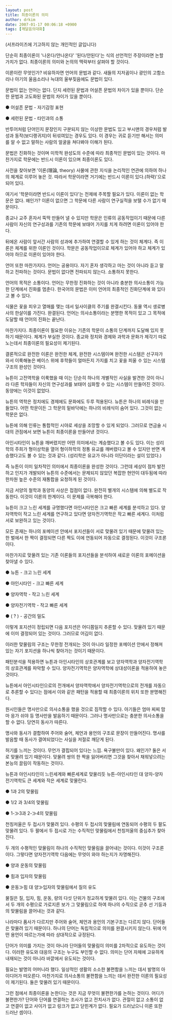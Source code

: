 ```yaml
---
layout: post
title: 최종이론의 의미
author: drkim
date: 2007-01-17 00:06:18 +0900
tags: [깨달음의대화]
---
```

(서프라이즈에 기고하지 않는 개인적인 글입니다)
  

  
단순히 최종이론이 '나온다/안나온다' '된다/안된다'는 식의 선언적인 주장이라면 논할 가치가 없다. 최종이론의 의미와 논의의 맥락부터 살펴야 할 것이다. 
  

  
이론이란 무엇인가? 비유하자면 언어의 문법과 같다. 새들의 지저귐이나 광인의 고함소리나 아기의 울음소리나 늑대의 울부짖음에도 문법이 있다. 
  

  
문법이 없는 언어는 없다. 단지 세련된 문법과 어설픈 문법의 차이가 있을 뿐이다. 단순한 문법과 고도화된 문법의 차이가 있을 뿐이다. 
  

  
● 어설픈 문법 - 자기감정 표현
  
● 세련된 문법 - 타인과의 소통
  

  
반투어처럼 단어인지 문장인지 구분되지 않는 이상한 문법도 있고 부시맨의 경우처럼 발성과 동작(보디랭귀지)이 뒤섞여있는 경우도 있다. 이 경우는 귀로 듣기만 해서는 의미를 알 수 없고 말하는 사람의 얼굴을 쳐다봐야 이해가 된다. 
  

  
문법은 진화하는 것이며 미학적 완성도의 수준에 따라 최종적인 문법이 있는 것이다. 마찬가지로 학문에는 반드시 이론이 있으며 최종이론도 있다. 
  

  
사전을 찾아보면 '이론(理論, theory) 사물에 관한 지식을 논리적인 연관에 의하여 하나의 체계로 이루어 놓은 것. 따라서 학문이라면 거기에는 반드시 이론이 있다.(하략)'으로 되어 있다.
  

  
여기서 '학문이라면 반드시 이론이 있다'는 전제에 주목할 필요가 있다. 이론이 없는 학문은 없다. 왜인가? 이론이 없으면 그 학문에 다른 사람이 연구실적을 보탤 수가 없기 때문이다. 
  

  
종교나 교주 혼자서 뚝딱 만들어 낼 수 있지만 학문은 인류의 공동작업이기 때문에 다른 사람이 자신의 연구성과를 기존의 학문에 보태어 가지를 치게 하려면 이론이 있어야 한다. 
  

  
뒤에온 사람이 앞서간 사람의 성과에 추가하여 연결할 수 있게 하는 것이 체계다. 즉 이론은 체계를 위한 이론인 것이다. 학문은 공동작업이므로 체계가 있어야 하고 체계가 있어야 하므로 이론이 있어야 한다. 
  

  
언어 또한 마찬가지다. 언어는 공용이다. 자기 혼자 생각하고 마는 것이 아니라 듣고 말하고 전파하는 것이다. 문법이 없다면 전파되지 않는다. 소통하지 못한다. 
  

  
언어의 목적은 소통이다. 언어는 무한정 진화하는 것이 아니라 충분한 의사소통이 가능한 단계에서 진화를 멈춘다. 한국어의 문법은 이미 언어의 최종적인 진화단계에 와 있다고 볼 수 있다. 
  

  
식물은 꽃을 피우고 열매를 맺는 데서 일사이클의 주기를 완결시킨다. 동물 역시 생로병사의 한살이를 가진다. 완결된다. 언어는 의사소통이라는 분명한 목적이 있고 그 목적에 도달할 때 언어의 진화는 끝난다.
  

  
마찬가지다. 최종이론이 필요한 이유는 기존의 학문이 소통의 단계까지 도달해 있지 못하기 때문이다. 체계가 부실한 것이다. 종교와 정치와 경제와 과학과 문화가 제각기 따로 노는데서 최종이론의 필요성이 제기된다. 
  

  
결론적으로 완전한 이론은 완전한 체계, 완전한 시스템이며 완전한 시스템은 선구자가 와서 이룩해놓은 베이스 위에 후학들이 얼마든지 가지를 치고 꽃을 피울 수 있는 시스템구조의 완성인 것이다. 
  

  
뉴튼이 고전역학을 이룩했을 때 이는 단순히 하나의 개별적인 사실을 발견한 것이 아니라 다른 학자들이 자신의 연구성과를 보태어 심화할 수 있는 시스템이 만들어진 것이다. 동양에는 이것이 없었다. 
  

  
뉴튼의 역학은 정치에도 경제에도 문화에도 두루 적용된다. 뉴튼은 하나의 비례식을 만들었다. 어떤 학문이든 그 학문의 밑바닥에는 하나의 비례식이 숨어 있다. 그것이 없는 학문은 없다. 
  

  
뉴튼에 의해 인류는 통합적인 시야로 세상을 조망할 수 있게 되었다. 그러므로 연금술 시대의 관점에서 보면 뉴튼이 최종이론을 만들어낸 것이다. 
  

  
아인시타인이 뉴튼을 깨버렸지만 어떤 의미에서는 계승했다고 볼 수도 있다. 이는 성리학의 주희가 형이상학을 열어 형이하학의 정통 유교를 깨버렸다고 볼 수 있지만 반면 계승했다고도 볼 수 있는 것과 같다. (성리학은 유교가 아니라 이단이라는 설이 있었다.)
  

  
즉 뉴튼이 이미 일차적인 의미에서 최종이론을 완성한 것이다. 그런데 세상이 점차 발전하고 인지가 개발되어 뉴튼의 수준에서는 문제되지 않았던 복잡한 현안이 대두됨에 따라 한차원 높은 수준의 재통합을 요청하게 된 것이다. 
  

  
지금 서양의 철학과 동양의 사상은 접점이 없다. 완전히 별개의 시스템에 의해 별도로 작동한다. 이것이 이론의 한계이다. 이 문제를 극복해야 한다. 
  

  
뉴튼이 크고 느린 세계를 규명했다면 아인시타인은 크고 빠른 세계를 분석하고 있다. 양자역학이 작고 느린 세계를 연구하고 있다면 양자전기역학은 작고 빠른 세계다. 이처럼 서로 보완하고 있는 것이다. 
  

  
모든 존재는 하나의 포메이션 안에서 포지션들이 서로 맞물려 있기 때문에 맞물려 있는 한 벌에서 한 짝이 결정되면 다른 짝도 이에 연동되어 자동으로 결정된다. 이것이 구조론이다. 
  

  
마찬가지로 맞물려 있는 기존 이론들의 포지션들을 분석하여 새로운 이론의 포메이션을 찾아낼 수 있다. 
  

  
● 뉴튼 - 크고 느린 세계
  
● 아인시타인 - 크고 빠른 세계
  
● 양자역학 - 작고 느린 세계
  
● 양자전기역학 - 작고 빠른 세계 
  
● ( ? ) - 공간의 밀도
  

  
이렇게 포지션이 정립되면 다음 포지션은 어디쯤일지 추론할 수 있다. 맞물려 있기 때문에 이미 결정되어 있는 것이다. 그러므로 어김이 없다. 
  

  
이러한 맞물림의 구조는 무한정 전개되는 것이 아니라 일정한 포메이션 안에서 정해져 있는 자기 포지션을 하나씩 찾아가는 것이기 때문이다. 
  

  
패턴분석을 적용하면 뉴튼과 아인시타인의 상호관계를 보고 양자역학과 양자전기역학의 상호관계를 파악할 수 있다. 양자전기역학은 양자역학에 상대성이론을 적용하여 놓은 것이다. 
  

  
뉴튼에서 아인시타인으로의 전개에서 양자역학에서 양자전기역학으로의 전개를 자동으로 추론할 수 있다는 점에서 이와 같은 패턴을 적용할 때 최종이론의 위치 또한 분명해진다. 
  

  
원시인들은 명사만으로 의사소통을 했을 것으로 짐작할 수 있다. 아기들은 엄마 찌찌 맘마 응가 쉬야 등 명사만을 발음하기 때문이다. 그러나 명사만으로는 충분한 의사소통을 할 수 없다. 당연히 동사가 따른다. 
  

  
명사와 동사가 결합하여 주어와 술어, 체언과 용언의 구조로 문장이 만들어진다. 명사를 발음할 때 동사가 결여되었다는 사실을 저절로 깨닫게 된다. 
  

  
허기를 느끼는 것이다. 무언가 결핍되어 있다는 느낌. 욕구불만이 있다. 왜인가? 둘은 서로 맞물려 있기 때문이다. 맞물려 쌍의 한 짝을 잃어버리면 그것을 찾아서 채워넣으려는 본능의 끌림이 작동하는 것이다.
  

  
뉴튼과 아인시타인이 느린세계와 빠른세계로 맞물리듯 뉴튼-아인시타인 대 양자-양자전기역학도 큰 세계와 작은 세계로 맞물린다. 
  

  
● 1과 2의 맞물림
  
● 1/2 과 3/4의 맞물림
  
● 1-≫3과 2-≫4의 맞물림
  

  
천칭저울은 두 접시가 맞물려 있다. 수평의 두 접시의 맞물림에 연동되어 수평의 두 팔도 맞물려 있다. 두 팔에서 두 접시로 가는 수직적인 맞물림에서 천칭저울의 중심추가 찾아진다. 
  

  
두 개의 수평적인 맞물림이 하나의 수직적인 맞물림을 끌어내는 것이다. 이것이 구조론이다. 그렇다면 양자전기역학 다음에는 무엇이 와야 하는지가 자명해진다. 
  

  
● 양과 운동의 맞물림
  
● 힘과 입자의 맞물림
  
● 운동≫힘 대 양≫입자의 맞물림에서 질의 유도
  

  
물질은 질, 입자, 힘, 운동, 량의 다섯 단위가 정교하게 맞물려 있다. 이는 건물의 구조에서 두 개의 수평으로 가로지른 보가 그 맞물림으로 하여 하나의 수직으로 곧추 선 기둥과의 맞물림을 끌어내는 것과 같다. 
  

  

  
나라마다 품사가 다르지만 주어와 술어, 체언과 용언의 기본구조는 다르지 않다. 단어들은 맞물려 있기 때문이다. 하나의 단어는 독립적으로 의미를 완결시키지 않는다. 뒤에 어떤 용언이 따르는가에 따라 상대적으로 규정된다. 
  

  
단어가 의미를 가지는 것이 아니라 단어들의 맞물림이 의미를 2차적으로 유도하는 것이다. 이러한 유도와 대응의 구조는 누구도 부인할 수 없다. 의미는 단어 자체에 고유하게 내재되는 것이 아니라 바깥에서 유도되는 것이다. 
  

  
필요는 발명의 어머니라 했다. 일상적인 생활의 소소한 불편함을 느끼는 데서 발명의 아이디어가 떠오른다. 마찬가지로 의사소통의 불편함을 느끼는 데서 완전한 이론의 필요성이 제기된다. 둘은 맞물려 있기 때문이다. 
  

  
그런 점에서 최종이론을 논한다는 것은 지금 무엇이 불편한가를 논하는 것이다. 어디가 불편한가? 단어와 단어를 연결하는 조사가 없고 전치사가 없다. 관절이 없고 소통이 없고 연결이 없고 사이가 없고 링크가 없고 닫힌계가 없다. 필요가 드러났으니 이론 또한 드러난 셈이다.